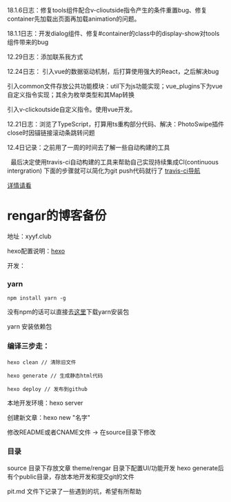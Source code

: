 18.1.6日志：修复tools组件配合v-clioutside指令产生的条件重置bug、修复container先加载出页面再加载animation的问题。

18.1.1日志：开发dialog组件、修复#container的class中的display-show对tools组件带来的bug 

12.29日志：添加联系我方式

12.24日志：
引入vue的数据驱动机制，后打算使用强大的React，之后解决bug

引入common文件存放公共功能模块：util下为js功能实现；vue_plugins下为vue自定义指令实现；其余为枚举类型和其Map转换

引入v-clickoutside自定义指令。使用vue开发。

12.21日志：浏览了TypeScript，打算用ts重构部分代码、解决：PhotoSwipe插件close时因锚链接滚动条跳转问题

12.4日记录：之前用了一周的时间去了解一些自动构建的工具

    最后决定使用travis-ci自动构建的工具来帮助自己实现持续集成CI(continuous intergration)
    下面的步骤就可以简化为git push代码就行了
[travis-ci导航](https://travis-ci.org/)

[详情请看](http://xyyf.club/2017/12/04/%E5%BC%80%E5%A7%8B%E4%BD%BF%E7%94%A8travis-ci%E6%B5%8B%E8%AF%95/)

# rengar的博客备份

地址：xyyf.club

hexo配置说明：[hexo](https://hexo.io/zh-cn/docs/configuration.html)

开发：
### yarn

```
npm install yarn -g
```
没有npm的话可以直接去[这里](https://yarnpkg.com/en/docs/install)下载yarn安装包

yarn 安装依赖包

### 编译三步走：

    hexo clean // 清除旧文件
    
    hexo generate // 生成静态html代码
    
    hexo deploy // 发布到github
    
本地开发环境：hexo server

创建新文章：hexo new "名字"

修改README或者CNAME文件 -> 在source目录下修改

### 目录
source 目录下存放文章
theme/rengar 目录下配置UI/功能开发
hexo generate后有个public目录，存放本地开发和提交git的文件

pit.md 文件下记录了一些遇到的坑，希望有所帮助


